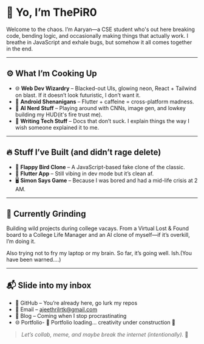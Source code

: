 # 👾 Yo, I’m ThePiR0

Welcome to the chaos. I’m Aaryan—a CSE student who's out here breaking code, bending logic, and occasionally making things that actually work. I breathe in JavaScript and exhale bugs, but somehow it all comes together in the end.

---

## ⚙️ What I’m Cooking Up
- 🌐 **Web Dev Wizardry** – Blacked-out UIs, glowing neon, React + Tailwind on blast. If it doesn’t look futuristic, I don’t want it.
- 📱 **Android Shenanigans** – Flutter + caffeine = cross-platform madness.
- 🤖 **AI Nerd Stuff** – Playing around with CNNs, image gen, and lowkey building my HUD(it's fire trust me).
- 🧠 **Writing Tech Stuff** – Docs that don’t suck. I explain things the way I wish someone explained it to me.

---

## 🔥 Stuff I’ve Built (and didn’t rage delete)
- 🌌 **Flappy Bird Clone** – A JavaScript-based fake clone of the classic.
- 📱 **Flutter App** – Still vibing in dev mode but it’s clean af.
- 🖥 **Simon Says Game** – Because I was bored and had a mid-life crisis at 2 AM.

---

## 🧪 Currently Grinding
Building wild projects during college vacays. From a Virtual Lost & Found board to a College Life Manager and an AI clone of myself—if it’s overkill, I’m doing it.

Also trying not to fry my laptop or my brain. So far, it’s going well. Ish.(You have been warned....)

---

## 📬 Slide into my inbox
- 🧠 GitHub – You’re already here, go lurk my repos  
- 💌 Email – ajeethrilrtk@gmail.com  
- 📝 Blog – Coming when I stop procrastinating
- 🌐 Portfolio- 🚧 Portfolio loading... creativity under construction 🚀
  
> *Let’s collab, meme, and maybe break the internet (intentionally).* 🚀
